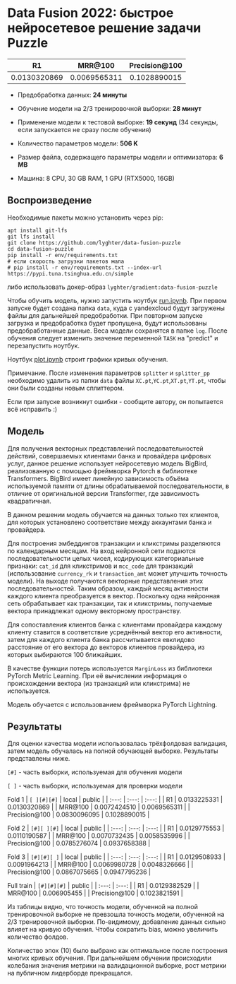 # Data Fusion 2022: быстрое нейросетевое решение задачи Puzzle

| R1 | MRR@100 | Precision@100 |
| :---: | :---: | :---: |
| 0.0130320869 | 0.0069565311 | 0.1028890015 |

* Предобработка данных: **24 минуты**
* Обучение модели на 2/3 тренировочной выборки: **28 минут**
* Применение модели к тестовой выборке: **19 секунд** (34 секунды, если запускается не сразу после обучения)

* Количество параметров модели: **506 K**

* Размер файла, содержащего параметры модели и оптимизатора: **6 MB**

* Машина: 8 CPU, 30 GB RAM, 1 GPU (RTX5000, 16GB) 


## Воспроизведение

Необходимые пакеты можно установить через pip:
```
apt install git-lfs
git lfs install
git clone https://github.com/lyghter/data-fusion-puzzle
cd data-fusion-puzzle
pip install -r env/requirements.txt
# eсли скорость загрузки пакетов мала
# pip install -r env/requirements.txt --index-url https://pypi.tuna.tsinghua.edu.cn/simple
```
либо использовать докер-образ `lyghter/gradient:data-fusion-puzzle`

Чтобы обучить модель, нужно запустить ноутбук [run.ipynb](ipynb/run.ipynb). При первом запуске будет создана папка `data`, куда с yandexcloud будут загружены файлы для дальнейшей предобработки. При повторном запуске загрузка и предобработка будет пропущена, будут использованы предобработанные данные. Веса модели сохранятся в папке `log`. После обучения следует изменить значение переменной `TASK` на "predict" и перезапустить ноутбук.

Ноутбук [plot.ipynb](ipynb/plot.ipynb) строит графики кривых обучения.

Примечание. После изменения параметров `splitter` и `splitter_pp` необходимо удалить из папки `data` файлы `XC.pt`,`YC.pt`,`XT.pt`,`YT.pt`, чтобы они были созданы новым сплиттером.

Если при запуске возникнут ошибки - сообщите автору, он попытается всё исправить :)

## Модель

Для получения векторных представлений последовательностей действий, совершаемых клиентами банка и провайдера цифровых услуг, данное решение использует нейросетевую модель BigBird, реализованную с помощью фреймворка Pytorch в библиотеке Transformers. BigBird имеет линейную зависимость объёма используемой памяти от длины обрабатываемой последовательности, в отличие от оригинальной версии Transformer, где зависимость квадратичная.

В данном решении модель обучается на данных только тех клиентов, для которых установлено соответствие между аккаунтами банка и провайдера.

Для построения эмбеддингов транзакции и кликстримы разделяются по календарным месяцам. На вход нейронной сети подаются последовательности целых чисел, кодирующих категориальные признаки: `cat_id` для кликстримов и `mcc_code` для транзакций (использование `currency_rk` и `transaction_amt` может улучшить точность модели). На выходе получаются векторные представления этих последовательностей. Таким образом, каждый месяц активности каждого клиента преобразуется в вектор. Поскольку одна нейронная сеть обрабатывает как транзакции, так и кликстримы, получаемые вектора принадлежат одному векторному пространству. 

Для сопоставления клиентов банка с клиентами провайдера каждому клиенту ставится в соответствие усреднённый вектор его активности, затем для каждого клиента банка рассчитывается евклидово расстояние от его вектора до векторов клиентов провайдера, из которых выбираются 100 ближайших.

В качестве функции потерь используется `MarginLoss` из библиотеки PyTorch Metric Learning. При её вычислении информация о происхождении вектора (из транзакций или кликстрима) не используется. 

Модель обучается с использованием фреймворка PyTorch Lightning.

## Результаты

Для оценки качества модели использовалась трёхфолдовая валидация, затем модель обучалась на полной обучающей выборке. Результаты представлены ниже. 

`[#]` - часть выборки, используемая для обучения модели

`[ ]` - часть выборки, используемая для проверки модели
		
Fold 1
| `[ ][#][#]` | local | public |
| :---: | :---: | :---: |
| R1 | 0.0133225331 | 0.0130320869 |
| MRR@100 | 0.0072424510 | 0.0069565311 |
| Precision@100 | 0.0830096095 | 0.1028890015 |

Fold 2
| `[#][ ][#]` | local | public |
| :---: | :---: | :---: |
| R1 | 0.0129775553 | 0.0110190587 |
| MRR@100 | 0.0070732435 | 0.0058535996 |
| Precision@100 | 0.0785276074 | 0.0937658388 |

Fold 3
| `[#][#][ ]` | local | public |
| :---: | :---: | :---: |
| R1 | 0.0129508933 | 0.0091964213 |
| MRR@100 | 0.0069980728 | 0.0048326666 |
| Precision@100 | 0.0867075665 | 0.0947795236 |
		
Full train
| `[#][#][#]`  | public |
| :---: | :---: |
| R1 | 0.0129382529 |
| MRR@100 | 0.006905455 |
| Precision@100 | 0.1023821591 |

Из таблицы видно, что точность модели, обученной на полной тренировочной выборке не превзошла точность модели, обученной на 2/3 тренировочной выборки. По-видимому, добавление данных сильно влияет на кривую обучения. Чтобы сократить bias, можно увеличить количество фолдов.

Количество эпох (10) было выбрано как оптимальное после построения многих кривых обучения. При дальнейшем обучении происходили колебания значения метрики на валидационной выборке, рост метрики на публичном лидерборде прекращался.









